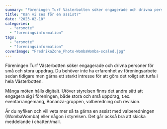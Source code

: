 ```yaml
---
summary: "Föreningen Turf Västerbotten söker engagerade och drivna personer för små och stora uppdrag. Du behöver inte ha erfarenhet av föreningsarbete sedan tidigare men gärna ett starkt intresse för att göra det roligt att turfa i hela Västerbotten. Många möten hålls digitalt. Utöver styrelsen finns det andra sätt att engagera sig i föreningen, både stora och små uppdrag, t.ex. eventarrangemang, Bonanza-gruppen, valberedning och revision. Är du nyfiken och vill veta mer så ta gärna en assist med valberedningen (WombaWomba) eller någon i styrelsen. Det går också bra att skicka meddelande i chatten/mail. "
title: "Kan vi ses för en assist?"
date: "2023-02-10"
categories: 
  - "arsmote"
  - "foreningsinformation"
tags: 
  - "arsmote"
  - "foreningsinformation"
coverImage: "FredrikaZone_Photo-WombaWomba-scaled.jpg"
---
```


Föreningen Turf Västerbotten söker engagerade och drivna personer för små och stora uppdrag. Du behöver inte ha erfarenhet av föreningsarbete sedan tidigare men gärna ett starkt intresse för att göra det roligt att turfa i hela Västerbotten.

Många möten hålls digitalt. Utöver styrelsen finns det andra sätt att engagera sig i föreningen, både stora och små uppdrag, t.ex. eventarrangemang, Bonanza-gruppen, valberedning och revision.

Är du nyfiken och vill veta mer så ta gärna en assist med valberedningen (WombaWomba) eller någon i styrelsen. Det går också bra att skicka meddelande i chatten/mail.
